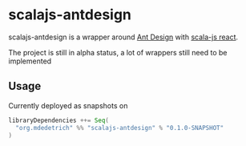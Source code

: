 # scalajs-antdesign

scalajs-antdesign is a wrapper around [Ant Design](https://ant.design/) with [scala-js react](https://github.com/japgolly/scalajs-react).

The project is still in alpha status, a lot of wrappers still need to be implemented

## Usage

Currently deployed as snapshots on

```scala
libraryDependencies ++= Seq(
  "org.mdedetrich" %% "scalajs-antdesign" % "0.1.0-SNAPSHOT"
)
```
